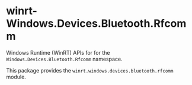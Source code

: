 <!-- warning: Please don't edit this file. It was automatically generated. -->

# winrt-Windows.Devices.Bluetooth.Rfcomm

Windows Runtime (WinRT) APIs for for the `Windows.Devices.Bluetooth.Rfcomm` namespace.

This package provides the `winrt.windows.devices.bluetooth.rfcomm` module.
